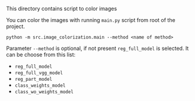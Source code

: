 This directory contains script to color images

You can color the images with running `main.py` script from root of the project.

    python -m src.image_colorization.main --method <name of method>

Parameter `--method` is optional, if not present `reg_full_model` is selected.
It can be choose from this list:

* `reg_full_model`
* `reg_full_vgg_model`
* `reg_part_model`
* `class_weights_model`
* `class_wo_weights_model`
